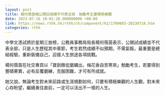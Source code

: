 ```yaml
---
layout: post
title: 楊何蓓茵稱公開試成績不代表全部　勉勵考生要積極樂觀
date: 2023-07-16 10:01:28.000000000 +08:00
link: https://news.rthk.hk/rthk/ch/component/k2/1709083-20230716.htm
categories: rthk
---
```


中學文憑試將於星期三放榜，公務員事務局局長楊何蓓茵表示，公開試成績並不代表全部，只是人生歷程其中章節，考生若然成績不似預期，不需氣餒，最重要是總結經驗，重新裝備自己，迎接人生旅途各項挑戰。

楊何蓓茵在社交專頁以「寶劍鋒從磨礪出，梅花香自苦寒來」勉勵考生，若要得到豐碩果實，必有反覆磨練，克服困難，才可有所成就。

她又說，無論考生對未來前路或生涯規劃如何，只要有積極樂觀的人生觀，對未來心存盼望，繼續勇往直前，一定可以活出不一樣的人生。
